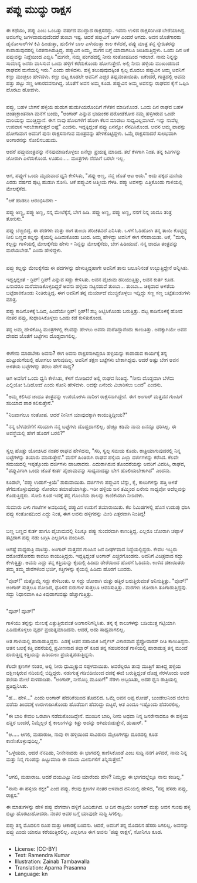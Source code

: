 # ಪಪ್ಲು ಮುದ್ಧು ರಾಕ್ಷಸ

##
ಈ ಕಥೆಯು, ಪಪ್ಲು ಎಂಬ ಒಂಬತ್ತು ವರ್ಷದ ಮುದ್ದಾದ ರಾಕ್ಷಸನದ್ದು. ಇವನು ಉಳಿದ ರಾಕ್ಷಸರಿಗಿಂತ ಬೇರೆಯಾಗಿದ್ದ. ಅವರಿಗೆಲ್ಲ ಜಗಳವಾಡುವುದೆಂದರೆ ತುಂಬಾ ಇಷ್ಟ. ಆದರೆ ಪಪ್ಲುವಿಗೆ ಜಗಳ ಎಂದರೆ ಆಗದು. ಅವನ ಜೊತೆಗಾರರು ಡೈನೋಸಾರ್‌ಗಳ ಕಿವಿ ಹಿಂಡುತ್ತಾ, ಹುಲಿಗಳ ಬಾಲ ಎಳೆಯುತ್ತಾ ಕಾಲ ಕಳೆದರೆ, ಪಪ್ಲು ಮಾತ್ರ ತನ್ನ ಸ್ನೇಹಿತರನ್ನು ಕಾಪಾಡುವುದರಲ್ಲಿ ನಿರತನಾಗಿರುತ್ತಿದ್ದ. ಪಪ್ಲುವಿನ ಅಮ್ಮ, ಮಗನ ಬಗ್ಗೆ ಯಾವಾಗಲೂ ಚಿಂತಿಸುತ್ತಿದ್ದಳು. ಒಂದು ದಿನ ಆಕೆ ಪಪ್ಲುವನ್ನು ನಿದ್ದೆಯಿಂದ ಎಬ್ಬಿಸಿ "ಮಗನೇ, ನಮ್ಮ ಪಂಗಡದಲ್ಲಿ ನೀನು ಸಂತೋಷದಿಂದ ಇರಲಾರೆ. ನಾನು ನಿನ್ನನ್ನು ಸಾಮಾನ್ಯ ಜನರು ವಾಸಿಸುವ ಒಂದು ಹಳ್ಳಿಗೆ ಕರೆದುಕೊಂಡು ಹೋಗುತ್ತೇನೆ. ಅಲ್ಲಿ ನೀನು ಹಳ್ಳಿಯ ಮುಖಂಡನಾದ ರಾಘವನ ಮನೆಯಲ್ಲಿ ಇರು." ಎಂದು ಹೇಳಿದಳು. ಹಳ್ಳಿ ತಲುಪುವುದಕ್ಕಿಂತ ಸ್ವಲ್ಪ ಮೊದಲು ಪಪ್ಲುವಿನ ಅಮ್ಮ ಅವನಿಗೆ ಕಣ್ಣು ಮುಚ್ಚಲು ಹೇಳಿದಳು. ಕಣ್ಣು ಬಿಟ್ಟ ಕೂಡಲೇ ಅವನಿಗೆ ಎಚ್ಚರ ತಪ್ಪುವಂತಾಯಿತು. ಏಕೆಂದರೆ, ಗಾತ್ರದಲ್ಲಿ ಅವನು ಹತ್ತು ಪಟ್ಟು ಸಣ್ಣ ಆಕಾರದವನಾಗಿದ್ದ. ಜೊತೆಗೆ ಅವನ ಅಮ್ಮ ಕೂಡ. ಪಪ್ಲುವಿನ ಅಮ್ಮ ಅವನನ್ನು ರಾಘವನ ಕೈಗೆ ಒಪ್ಪಿಸಿ ಹೊರಟು ಹೋದಳು.

##
ಪಪ್ಲು, ಬಹಳ ಬೇಗನೆ ಹಳ್ಳಿಯ ಹುಡುಗ ಹುಡುಗಿಯರೊಂದಿಗೆ ಗೆಳೆತನ ಮಾಡಿಕೊಂಡ. ಒಂದು ದಿನ ರಾಘವ ಬಹಳ ಚಿಂತಾಕ್ರಾಂತನಾಗಿ ಮನೆಗೆ ಬಂದು, "ಅಂಗಾರ್ ಎನ್ನುವ ಭಯಂಕರ ದರೋಡೆಕೋರ ನಮ್ಮ ಹಳ್ಳಿಗಿರುವ ಒಂದೇ ದಾರಿಯನ್ನು ಮುಚ್ಚಿದ್ದಾನೆ. ಈಗ ನಾವು ಹೊಲಗಳಿಗೆ ಹೋಗಿ ಕೆಲಸ ಮಾಡಲು ಸಾಧ್ಯವಿಲ್ಲವಾಗಿದೆ. ಇನ್ನು ನಾವೆಲ್ಲ ಉಪವಾಸ ಇರಬೇಕಾಗುತ್ತದೆ ಅಷ್ಟೆ" ಎಂದನು. ಇದ್ದಕ್ಕಿದ್ದಂತೆ ಪಪ್ಲು ಏನನ್ನೋ ನೆನಪಿಸಿಕೊಂಡ. ಅವನ ಅಮ್ಮ ವಾಪಸ್ಸು ಹೋಗುವಾಗ ಅವನಿಗೆ ಪುನಃ ರಾಕ್ಷಸನಾಗುವ ಮಂತ್ರವನ್ನು ಹೇಳಿಕೊಟ್ಟಿದ್ದಳು. ಒಮ್ಮೆ ರಾಕ್ಷಸನಾದರೆ ಸುಲಭವಾಗಿ ಅಂಗಾರನನ್ನು ಸೋಲಿಸಬಹುದು.

ಆದರೆ ಪಪ್ಲುಮಂತ್ರವನ್ನು ನೆನಪುಮಾಡಿಕೊಳ್ಳಲು ಏನೆಲ್ಲಾ ಪ್ರಯತ್ನ ಮಾಡಿದ. ತಲೆ ಕೆಳಗಾಗಿ ನಿಂತ. ತನ್ನ ಕಿವಿಗಳನ್ನು ಜೋರಾಗಿ ಎಳೆದುಕೊಂಡ. ಊಹುಂ..... ಮಂತ್ರಗಳು ನೆನಪಿಗೆ ಬರಲೇ ಇಲ್ಲ.

##
ಆಗ, ಪಪ್ಲುಗೆ ಒಂದು ಮೃದುವಾದ ಧ್ವನಿ ಕೇಳಿಸಿತು, "ಪಪ್ಲು ಅಣ್ಣ, ನನ್ನ ಜೊತೆ ಆಟ ಆಡು." ಅದು ಪಕ್ಕದ ಮನೆಯ ಎರಡು ವರ್ಷದ ಪುಟ್ಟ ಹುಡುಗಿ ಸೋನಿ. ಆಕೆ ಪಪ್ಲುವಿನ ಆತ್ಮೀಯ ಗೆಳತಿ. ಪಪ್ಲು ಅವಳನ್ನು ಎತ್ತಿಕೊಂಡು ಗಾಳಿಯಲ್ಲಿ ಮೇಲಕ್ಕೆಸೆದ.

"ಆಕೆ ಹಾಡಲು ಆರಂಭಿಸಿದಳು -

ಪಪ್ಲು ಅಣ್ಣ, ಪಪ್ಲು ಅಣ್ಣ,
ನನ್ನ ಮೇಲೆಕ್ಕೆಸೆ, ಬೇಗ ಹಿಡಿ.
ಪಪ್ಲು ಅಣ್ಣ, ಪಪ್ಲು ಅಣ್ಣ,
ನನಗೆ ನಿನ್ನ ಜಾದೂ ತಂತ್ರ ತೋರಿಸು."

ಪಪ್ಲು ಬೆಚ್ಚಿಬಿದ್ದ. ಈ ಪದಗಳು ಮತ್ತು ರಾಗ ತುಂಬಾ ಪರಿಚಿತವಿದೆ ಎನಿಸಿತು. ಒಳಗೆ ಓಡಿಹೋಗಿ ತನ್ನ
ತಾಯಿ ಕೊಟ್ಟಿದ್ದ ನೀಲಿ ಬಣ್ಣದ ಕಲ್ಲನ್ನು ಕೈಯಲ್ಲಿ ಹಿಡಿದುಕೊಂಡು ಬಂದ.
ಅಮ್ಮ ಹೇಳಿದ್ದು ಅವನಿಗೆ ಈಗ ನೆನಪಾಯಿತು.
ಆಕೆ, "ಮಗು, ಕಲ್ಲನ್ನು ಗಾಳಿಯಲ್ಲಿ ಮೇಲಕ್ಕೆಸೆದು ಹೇಳು - ನಿನ್ನನ್ನು ಮೇಲಕ್ಕೆಸೆದು, ಬೇಗ ಹಿಡಿಯುವೆ. ನನ್ನ ಜಾದೂ ತಂತ್ರವನ್ನು ಮರೆಯಬೇಡ." ಎಂದು ಹೇಳಿದ್ದಳು.

##
ಪಪ್ಲು ಕಲ್ಲನ್ನು ಮೇಲಕ್ಕೆಸೆದು ಈ ಪದಗಳನ್ನು ಹೇಳುತ್ತಿದ್ದಹಾಗೇ ಅವನಿಗೆ ತಾನು ಬಲೂನಿನಂತೆ ಉಬ್ಬುತ್ತಿದ್ದೇನೆ ಅನ್ನಿಸಿತು.

ಇದ್ದಕ್ಕಿದ್ದಂತೆ - ರ್ರಿಪ್! ರ್ರಿಪ್! ಎನ್ನುವ ಸದ್ದು ಕೇಳಿಸಿತು. ಅವನ ಪೈಜಾಮ ಹರಿಯುತ್ತಿತ್ತು, ಅವನ ಕುರ್ತ ಕೂಡ. ಏನಾದರೂ ಮರೆಮಾಡಿಕೊಳ್ಳದಿದ್ದರೆ ಅವನು ಹಳ್ಳಿಯ ನಟ್ಟನಡುವೆ ತುಂಬಾ... ತುಂಬಾ... ಚಿಕ್ಕದಾದ ಅಳತೆಯ ಬಟ್ಟೆಹಾಕಿಕೊಂಡು ನಿಂತಿರುತ್ತಿದ್ದ. ಈಗ ಅವನಿಗೆ ತನ್ನ ಮರ್ಯಾದೆ ಮುಚ್ಚಿಕೊಳ್ಳಲು ಇದ್ದಿದ್ದು ಸಣ್ಣ ಸಣ್ಣ ಬಟ್ಟೆತುಂಡುಗಳು ಮಾತ್ರ.

ಪಪ್ಲು ಕಾಡಿನೊಳಕ್ಕೆ ಓಡಿದ, ಹಿಂದೆಯೇ ರ್ರಿಪ್! ರ್ರಿಪ್!! ಶಬ್ದ ಅಟ್ಟಿಸಿಕೊಂಡು ಬರುತ್ತಿತ್ತು. ದಟ್ಟ ಕಾಡಿನೊಳಕ್ಕೆ ಹೋದ ನಂತರ ಪಪ್ಲು, ಸುಧಾರಿಸಿಕೊಳ್ಳಲು ಒಂದು ಕಡೆ ಕುಳಿತುಕೊಂಡ.

ತನ್ನ ಅಮ್ಮ ಹೇಳಿಕೊಟ್ಟ ಮಂತ್ರಗಳಲ್ಲಿ ಕೆಲವನ್ನು ಹೇಳಲು ಅವನು ಮರೆತಿದ್ದಾನೆಂದು ಕಾಣುತಿತ್ತು. ಅದಕ್ಕಾಗಿಯೇ ಅವನ ದೇಹದ ಜೊತೆಗೆ ಬಟ್ಟೆಗಳು ದೊಡ್ಡದಾಗಲಿಲ್ಲ.

##
ಈಗೇನು ಮಾಡಬೇಕು ಅವನು? ಈಗ ಅವನು ರಾಕ್ಷಸನಾಗಿದ್ದರೂ ಹಳ್ಳಿಯನ್ನು ಕಾಪಾಡುವ ಕಾರ್ಯಕ್ಕೆ ತನ್ನ ಹುಟ್ಟುಡುಗೆಯಲ್ಲಿ ಹೋಗಲು ಆಗುವುದಿಲ್ಲ. ಅವನಿಗೆ ತಕ್ಷಣ ಬಟ್ಟೆಗಳು ಬೇಕಾಗಿದ್ದವು. ಆದರೆ ಅಷ್ಟು ಬೇಗ ಅವನ ಅಳತೆಯ ಬಟ್ಟೆಗಳನ್ನು ತರಲು ಹೇಗೆ ಸಾಧ್ಯ? 

ಆಗ ಅವನಿಗೆ ಒಂದು ಧ್ವನಿ ಕೇಳಿಸಿತು, ಕೆಳಗೆ ನೋಡಿದರೆ ಅಲ್ಲಿ ರಾಘವ ನಿಂತಿದ್ದ. "ನೀನು ದೊಡ್ಡದಾಗಿ ಬೆಳೆದು ಎಲ್ಲಿಯೋ ಓಡಿಹೋದೆ ಎಂದು ಸೋನಿ ಹೇಳಿದಳು. ಅದಕ್ಕೇ ಏನೆಂದು ವಿಚಾರಿಸಲು ಬಂದೆ" ಎಂದನು.

"ಅಮ್ಮ ಕಲಿಸಿದ ಜಾದೂ ತಂತ್ರವನ್ನು ಉಪಯೋಗಿಸಿ ನಾನೀಗ ರಾಕ್ಷಸನಾಗಿದ್ದೇನೆ. ಈಗ ಅಂಗಾರ್ ಮತ್ತವನ ಗುಂಪಿಗೆ ಸರಿಯಾದ ಪಾಠ ಕಲಿಸುತ್ತೇನೆ."

"ನಿಜವಾಗಲೂ ಸಂತೋಷ. ಆದರೆ ನೀನೀಗ ಯಾವುದಕ್ಕಾಗಿ ಕಾಯುತ್ತಿದ್ದೀಯ?"

"ನನ್ನ ಬೆಳವಣಿಗೆಗೆ ಸರಿಯಾಗಿ ನನ್ನ ಬಟ್ಟೆಗಳು ದೊಡ್ಡದಾಗಲಿಲ್ಲ. ಹೆಚ್ಚೂ ಕಡಿಮೆ ನಾನು ಏನನ್ನೂ ಧರಿಸಿಲ್ಲ. ಈ ಅವಸ್ಥೆಯಲ್ಲಿ ಹೇಗೆ ಹೊರಗೆ ಬರಲಿ?"

##
ಸ್ವಲ್ಪ ಹೊತ್ತು ಯೋಚಿಸಿದ ನಂತರ ರಾಘವ ಹೇಳಿದನು, "ಸರಿ, ಸ್ವಲ್ಪ ಸಮಯ ಕೊಡು. ರಾತ್ರಿಯಾಗುವುದರಲ್ಲಿ ನಿನ್ನ ಬಟ್ಟೆಗಳನ್ನು ತಯಾರು ಮಾಡುತ್ತೇನೆ." ಮನೆಗೆ ಹಿಂತಿರುಗಿ ರಾಘವ ಹಳ್ಳಿಯ ಎಲ್ಲಾ ದರ್ಜಿಗಳನ್ನು ಕರೆಸಿದ. ಕೆಲವೇ ಸಮಯದಲ್ಲಿ ಇಪ್ಪತ್ತೊಂದು ದರ್ಜಿಗಳು ಹಾಜರಾದರು. ಎದುರಾಗಿರುವ ತೊಂದರೆಯನ್ನು ಅವರಿಗೆ ವಿವರಿಸಿ, ರಾಘವ, "ಪಪ್ಲುವಿಗಾಗಿ ಒಂದು ಜೊತೆ ಕುರ್ತ ಪೈಜಾಮವನ್ನು ಸಾಧ್ಯವಾದಷ್ಟು ಬೇಗ ಹೊಲಿಯಬೇಕಾಗಿದೆ" ಎಂದನು.

ಕೂಡಲೇ, 'ಪಪ್ಲು ಉಡುಗೆ-ಕ್ರಿಯೆ' ಶುರುವಾಯಿತು. ದರ್ಜಿಗಳು ಪಪ್ಲುವಿನ ಬೆನ್ನು, ಕೈ, ಕಾಲುಗಳನ್ನು ಹತ್ತಿ ಅಳತೆ ತೆಗೆದುಕೊಳ್ಳುವುದನ್ನು ನೋಡಲು ತಮಾಷೆಯಾಗಿತ್ತು. ಇಡೀ ಹಳ್ಳಿಯ ಜನ ತಮ್ಮಿಂದ ಏನೇನು ಸಾಧ್ಯವೋ ಅದೆಲ್ಲವನ್ನು ಕೊಡುತ್ತಿದ್ದರು.
ಸೋನಿ ಕೂಡ ಇದಕ್ಕೆ ತನ್ನ ಗೊಂಬೆಯ ಶಾಲನ್ನು ಕಾಣಿಕೆಯಾಗಿ ನೀಡಿದಳು.

ಸುಮಾರು ಏಳು ಗಂಟೆಗಳ ಅವಧಿಯಲ್ಲಿ ಪಪ್ಲುವಿನ ಉಡುಗೆ ತಯಾರಾಯಿತು. ಕೆಲ ನಿಮಿಷಗಳಲ್ಲಿ ಹೊಸ ಉಡುಪು ಧರಿಸಿ ಪಪ್ಲು ಸಂತೋಷದಿಂದ ಎದ್ದು ನಿಂತ, ಈಗ ಅವನು ಹಳ್ಳಿಗರನ್ನು ಮೀರಿ ಎತ್ತರವಾಗಿ ನಿಂತಿದ್ದ!

##
ಬಣ್ಣ ಬಣ್ಣದ ಕುರ್ತ ಹಾಗೂ ಪೈಜಾಮದಲ್ಲಿ ನಿಜಕ್ಕೂ ಪಪ್ಲು ಸುಂದರವಾಗಿ ಕಾಣುತ್ತಿದ್ದ. ಎಲ್ಲರೂ ಜೋರಾಗಿ ಚಪ್ಪಾಳೆ ತಟ್ಟಿದಾಗ ಪಪ್ಲು ನಡು ಬಗ್ಗಿಸಿ ಎಲ್ಲರಿಗೂ ವಂದಿಸಿದ.

ಆಗಷ್ಟೆ ಮಧ್ಯರಾತ್ರಿ ದಾಟಿತ್ತು. ಅಂಗಾರ್ ಮತ್ತವನ ಗುಂಪಿನ ಜನ ದೀರ್ಘವಾದ ನಿದ್ದೆಯಲ್ಲಿದ್ದರು. ಕೇವಲ ಇಬ್ಬರು ದರೋಡೆಕೋರರು ಕಾವಲು ಕಾಯುತ್ತಿದ್ದರು. ಇದ್ದಕ್ಕಿದ್ದಂತೆ ಅಂಗಾರ್ ಎಚ್ಚರಗೊಂಡನು. ಅವನಿಗೆ ವಿಚಿತ್ರವಾದ ಸದ್ದು ಕೇಳುತ್ತಿತ್ತು. ಅವನು ಎದ್ದು ತನ್ನ ಕತ್ತಿಯನ್ನು ಕೈಯಲ್ಲಿ ಹಿಡಿದು ಡೇರೆಯಿಂದ ಹೊರಗೆ ಓಡಿದನು. ಉಳಿದ ಡಕಾಯಿತರು ತಮ್ಮ ತಮ್ಮ ಡೇರೆಗಳಿಂದ ಭರ್ಜಿ, ಕತ್ತಿಗಳನ್ನು ಕೈಯಲ್ಲಿ ಹಿಡಿದು ಹೊರಗೆ ಬಂದರು.

"ವೂಶ್!" ಮತ್ತೊಮ್ಮೆ ಸದ್ದು ಕೇಳಿಬಂತು. ಆ ಸದ್ದು ಜೋರಾಗಿ ಮತ್ತು ಹತ್ತಿರ ಬರುತ್ತಿರುವಂತೆ ಅನಿಸುತ್ತಿತ್ತು. "ವೂಶ್!"
ಅಂಗಾರ್ ಸುತ್ತಲೂ ನೋಡಿದ, ಧೂಳಿನ ಬಿರುಗಾಳಿ ಸುತ್ತಲೂ ಆವರಿಸುತ್ತಿತ್ತು. ಮರಗಳು ಜೋರಾಗಿ ತೂಗಾಡುತ್ತಿದ್ದವು. ಸದ್ದು ನಿಧಾನವಾಗಿ ಕಿವಿ ಕಿವುಡಾಗುವಷ್ಟು ಹೆಚ್ಚಾಗುತ್ತಿತ್ತು.

##
"ವೂಶ್! ವೂಶ್!"

ಗಾಳಿಯು ತನ್ನನ್ನು ಮೇಲಕ್ಕೆ ಎತ್ತುತ್ತಿರುವಂತೆ ಅಂಗಾರನಿಗನ್ನಿಸಿತು. ತನ್ನ ಕೈ ಕಾಲುಗಳನ್ನು ಬಡಿಯುತ್ತ ಗಟ್ಟಿಯಾಗಿ ಹಿಡಿದುಕೊಳ್ಳಲು ವ್ಯರ್ಥ ಪ್ರಯತ್ನಮಾಡಿದನು. ಆದರೆ, ಅದು ಸಾಧ್ಯವಾಗಲಿಲ್ಲ.

ಆತ ಗಾಳಿಯಲ್ಲಿ ಹಾರಾಡುತ್ತಿದ್ದನು. ಎಡಕ್ಕೆ ಆತನ ಸಹಾಯಕ ಜರ್ನೈಲ್ ವಿಕಾರವಾದ ಸ್ಟ್ರೆಪ್ಟೋಸಾರಸ್ ರೀತಿ ಕಾಣುತಿದ್ದನು. ಆತನ ಬಲಕ್ಕೆ ಕತ್ತಿ ವರಸೆಯಲ್ಲಿ ಪ್ರವೀಣನಾದ ತಲ್ವಾರ್ ಕೂಡ ತನ್ನ ಸಹಚರರಂತೆ ಗಾಳಿಯಲ್ಲಿ ಹಾರಾಡುತ್ತ ತನ್ನ ಮುಂದೆ ಹಾರುತ್ತಿದ್ದ ಕತ್ತಿಯನ್ನು ಹಿಡಿಯಲು ಪ್ರಯತ್ನಪಡುತ್ತಿದ್ದನು.

ಕೆಲವೇ ಕ್ಷಣಗಳ ನಂತರ, ಅಲ್ಲಿ ನೀರು ಧುಮ್ಮಿಕ್ಕುವ ಸಪ್ಪಳವಾಯಿತು. ಅವರೆಲ್ಲರೂ ತಾವು ಮುತ್ತಿಗೆ ಹಾಕಿದ್ದ ಹಳ್ಳಿಯ ದಕ್ಷಿಣಕ್ಕಿರುವ ನದಿಯಲ್ಲಿ ಬಿದ್ದಿದ್ದರು. ನಡುಗುತ್ತ ಗಡಿಬಿಡಿಯಿಂದ ದಡಕ್ಕೆ ಈಜಿ ಬರುತ್ತಿದ್ದಂತೆ ದೊಡ್ಡ ನೆರಳೊಂದು ಅವರ ತಲೆಯ ಮೇಲೆ ಸುಳಿದಾಡಿತು.
"ಅಂಗಾರ್, ನೀನೊಬ್ಬ ಮೂರ್ಖ!" ನೆರಳು ಅಬ್ಬರಿಸಿತು, ಅದರ ಧ್ವನಿ ರಾತ್ರಿಯಲ್ಲಿ ಪ್ರತಿಧ್ವನಿಸಿತು.

"ಹೆ... ಹೇಳಿ..." ಎಂದು ಅಂಗಾರ್ ಹೆದರಿಕೆಯಿಂದ ತೊದಲಿದ. ಒಮ್ಮೆ ಅವನ ಅಪ್ಪ ರೋಷ್, ಬುಂಡೇಲನಿಂದ ಜಿಲೇಬಿ ಪಡೆದು ತಿಂದದಕ್ಕೆ ಉರುಳಾಡಿಸಿಕೊಂಡು ಹೊಡೆದಾಗ ಹೆದರಿದ್ದು ಬಿಟ್ಟರೆ, ಆತ ಎಂದೂ ಇಷ್ಟೊಂದು ಹೆದರಿರಲಿಲ್ಲ.

"ಈ ಬಾರಿ ಕೇವಲ ಒರಟಾಗಿ ನಡೆದುಕೊಂಡಿದ್ದೇನೆ. ಮುಂದಿನ ಬಾರಿ, ನೀನು ಅಥವಾ ನಿನ್ನ ಜನರೇನಾದರೂ ಈ ಹಳ್ಳಿಯ ಹತ್ತಿರ ಬಂದರೆ, ನಿಮ್ಮೆಲ್ಲರ ಕೈ ಕಾಲುಗಳನ್ನು ಕಿತ್ತು ಅದನ್ನು ಅಗಿದುಬಿಡುತ್ತೇನೆ, ಹುಷಾರ್. "

"ಆ..... ಆಗಲಿ, ಮಹಾರಾಜ, ನಾವು ಈ ಹಳ್ಳಿಯಿಂದ ಸಾವಿರಾರು ಮೈಲುಗಳಷ್ಟು ದೂರದಲ್ಲಿ ಕೂಡ ಕಾಣಿಸಿಕೊಳ್ಳುವುದಿಲ್ಲ."

"ಒಳ್ಳೆಯದು, ಆದರೆ ನೆನಪಿಡು, ನೀನೇನಾದರು ಈ ಭಾಗದಲ್ಲಿ ಕಾಣಿಸಿಕೊಂಡೆ ಎಂಬ ಸುದ್ದಿ ನನಗೆ ತಿಳಿದರೆ, ನಾನು ನಿನ್ನ ಮತ್ತು ನಿನ್ನ ಗುಂಪನ್ನು ಹಿಟ್ಟುಮಾಡಿ ಈ ನದಿಯ ಮೀನುಗಳಿಗೆ ತಿನ್ನಿಸುತ್ತೇನೆ."

##
"ಆಗಲಿ, ಮಹಾರಾಜ. ಆದರೆ ದಯವಿಟ್ಟು ನೀವು ಯಾರೆಂದು ಹೇಳಿ? ನಿಮ್ಮನ್ನು ಈ ಭಾಗದಲ್ಲೆಲ್ಲೂ
ನಾನು ಕಂಡಿಲ್ಲ."

"ನಾನು ಈ ಹಳ್ಳಿಯ ರಕ್ಷಕ" ಎಂದ ಪಪ್ಲು. ಕೆಲವು ಕ್ಷಣಗಳ ನಂತರ ಆಳವಾದ ದನಿಯಲ್ಲಿ ಹೇಳಿದ, "ನನ್ನ ಹೆಸರು ಪಪ್ಲು, ರಾಕ್ಷಸ."

ಈ ಮಾತುಗಳನ್ನು ಹೇಳಿ ಪಪ್ಲು ವೇಗವಾಗಿ ಹಳ್ಳಿಗೆ ಹಿಂದಿರುಗಿದ. ಆ ದಿನ ರಾತ್ರಿಯೇ ಅಂಗಾರ್ ಮತ್ತು ಅವನ ಗುಂಪು ಹಳ್ಳಿ ಬಿಟ್ಟು ಹೊರಟುಹೋದರು. ನಂತರ ಅವರ ಬಗ್ಗೆ ಯಾವುದೇ ಸುದ್ದಿ ಸಿಗಲಿಲ್ಲ.

ಪಪ್ಲು ತನ್ನ ಮೊದಲಿನ ರೂಪ ಮತ್ತು ಆಕಾರಕ್ಕೆ ಬಂದನು. ಆದರೆ, ಅವನಿಗೆ ತನ್ನ ಮೊದಲಿನ ಹೆಸರು ಸಿಗಲಿಲ್ಲ. ಅವನನ್ನು ಪಪ್ಲು ಎಂದು ಯಾರೂ ಕರೆಯುತ್ತಿರಲಿಲ್ಲ. ಎಲ್ಲರಿಗೂ ಈಗ ಅವನು ‘ಪಪ್ಲು ರಾಕ್ಷಸ’, ಸೋನಿಗೂ ಕೂಡ.

##
* License: [CC-BY]
* Text: Ramendra Kumar
* Illustration: Zainab Tambawalla
* Translation: Aparna Prasanna
* Language: kn
